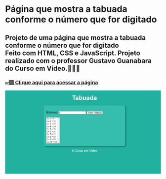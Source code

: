 # Página que mostra a tabuada conforme o número que for digitado

## Projeto de uma página que mostra  a tabuada conforme o número que for digitado <br> Feito com HTML, CSS e JavaScript. Projeto realizado com o professor Gustavo Guanabara do Curso em Vídeo.👩🏽‍💻

### [👉🏽 Clique aqui para acessar a página]() 

![preview](./src/projeto.JPG)
